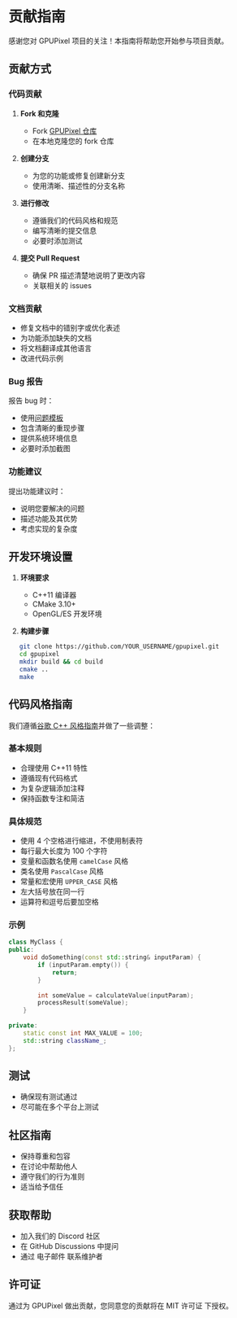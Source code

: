 # 贡献指南

感谢您对 GPUPixel 项目的关注！本指南将帮助您开始参与项目贡献。

## 贡献方式

### 代码贡献

1. **Fork 和克隆**
   - Fork [GPUPixel 仓库](https://github.com/pixpark/gpupixel)
   - 在本地克隆您的 fork 仓库

2. **创建分支**
   - 为您的功能或修复创建新分支
   - 使用清晰、描述性的分支名称

3. **进行修改**
   - 遵循我们的代码风格和规范
   - 编写清晰的提交信息
   - 必要时添加测试

4. **提交 Pull Request**
   - 确保 PR 描述清楚地说明了更改内容
   - 关联相关的 issues

### 文档贡献

- 修复文档中的错别字或优化表述
- 为功能添加缺失的文档
- 将文档翻译成其他语言
- 改进代码示例

### Bug 报告

报告 bug 时：
- 使用[问题模板](https://github.com/pixpark/gpupixel/issues/new/choose)
- 包含清晰的重现步骤
- 提供系统环境信息
- 必要时添加截图

### 功能建议

提出功能建议时：
- 说明您要解决的问题
- 描述功能及其优势
- 考虑实现的复杂度

## 开发环境设置

1. **环境要求**
   - C++11 编译器
   - CMake 3.10+
   - OpenGL/ES 开发环境

2. **构建步骤**

```bash
   git clone https://github.com/YOUR_USERNAME/gpupixel.git
   cd gpupixel
   mkdir build && cd build
   cmake ..
   make
```

## 代码风格指南

我们遵循[谷歌 C++ 风格指南](https://google.github.io/styleguide/cppguide.html)并做了一些调整：

### 基本规则
- 合理使用 C++11 特性
- 遵循现有代码格式
- 为复杂逻辑添加注释
- 保持函数专注和简洁

### 具体规范
- 使用 4 个空格进行缩进，不使用制表符
- 每行最大长度为 100 个字符
- 变量和函数名使用 `camelCase` 风格
- 类名使用 `PascalCase` 风格
- 常量和宏使用 `UPPER_CASE` 风格
- 左大括号放在同一行
- 运算符和逗号后要加空格

### 示例
```cpp
class MyClass {
public:
    void doSomething(const std::string& inputParam) {
        if (inputParam.empty()) {
            return;
        }
        
        int someValue = calculateValue(inputParam);
        processResult(someValue);
    }
    
private:
    static const int MAX_VALUE = 100;
    std::string className_;
};
```

## 测试
- 确保现有测试通过
- 尽可能在多个平台上测试
## 社区指南
- 保持尊重和包容
- 在讨论中帮助他人
- 遵守我们的行为准则
- 适当给予信任
## 获取帮助
- 加入我们的 Discord 社区
- 在 GitHub Discussions 中提问
- 通过 电子邮件 联系维护者
## 许可证
通过为 GPUPixel 做出贡献，您同意您的贡献将在 MIT 许可证 下授权。